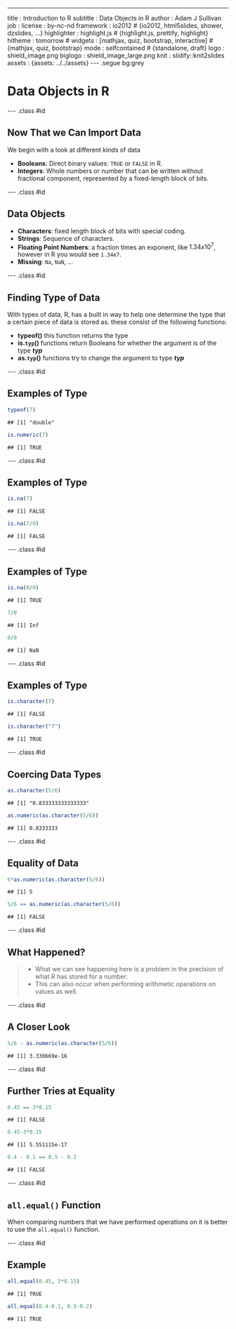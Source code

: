 ---
title       : Introduction to R
subtitle    : Data Objects in R
author      : Adam J Sullivan
job         : 
license     : by-nc-nd
framework   : io2012        # {io2012, html5slides, shower, dzslides, ...}
highlighter : highlight.js  # {highlight.js, prettify, highlight}
hitheme     : tomorrow      # 
widgets     : [mathjax, quiz, bootstrap, interactive]            # {mathjax, quiz, bootstrap}
mode        : selfcontained # {standalone, draft}
logo        : shield_image.png
biglogo     : shield_image_large.png
knit        : slidify::knit2slides
assets      : {assets: ../../assets}
---  .segue bg:grey

# Data Objects in R

--- .class #id

## Now That we Can Import Data



We begin with a look at different kinds of data

- **Booleans**: Direct binary values: `TRUE` or `FALSE` in R. 
- **Integers**: Whole numbers or number that can be written without fractional component, represented by a fixed-length block of bits.

--- .class #id

## Data Objects

- **Characters**: fixed length block of bits with special coding.
- **Strings**: Sequence of characters.
- **Floating Point Numbers**: a fraction times an exponent, like $1.34x10^7$, however in R you would see `1.34e7`. 
- **Missing**: `Na`, `NaN`, $\ldots$

--- .class #id

## Finding Type of Data

With types of data, R, has a built in way to help one determine the type that a certain piece of data is stored as. these consist of the following functions:


- **typeof()** this function returns the type
- **is.`typ`()** functions return Booleans for whether the argument is of the type ***typ***
- **as.`typ`()** functions try to change the argument to type ***typ***

--- .class #id

## Examples of Type


```r
typeof(7)
```

```
## [1] "double"
```

```r
is.numeric(7)
```

```
## [1] TRUE
```

--- .class #id


## Examples of Type


```r
is.na(7)
```

```
## [1] FALSE
```

```r
is.na(7/0)
```

```
## [1] FALSE
```

--- .class #id

## Examples of Type


```r
is.na(0/0)
```

```
## [1] TRUE
```

```r
7/0
```

```
## [1] Inf
```

```r
0/0
```

```
## [1] NaN
```

--- .class #id


## Examples of Type


```r
is.character(7)
```

```
## [1] FALSE
```

```r
is.character("7")
```

```
## [1] TRUE
```

--- .class #id

## Coercing Data Types


```r
as.character(5/6)
```

```
## [1] "0.833333333333333"
```

```r
as.numeric(as.character(5/6))
```

```
## [1] 0.8333333
```

--- .class #id

## Equality of Data


```r
6*as.numeric(as.character(5/6))
```

```
## [1] 5
```

```r
5/6 == as.numeric(as.character(5/6))
```

```
## [1] FALSE
```

--- .class #id

## What Happened?

>- What we can see happening here is a problem in the precision of what R has stored for a number. 
>- This can also occur when performing arithmetic operations on values as well.

--- .class #id

## A Closer Look


```r
5/6 - as.numeric(as.character(5/6))
```

```
## [1] 3.330669e-16
```



--- .class #id

## Further Tries at Equality


```r
0.45 == 3*0.15
```

```
## [1] FALSE
```

```r
0.45-3*0.15
```

```
## [1] 5.551115e-17
```

```r
0.4 - 0.1 == 0.5 - 0.2
```

```
## [1] FALSE
```

--- .class #id

## `all.equal()` Function

When comparing numbers that we have performed operations on it is better to use the `all.equal()` function.

--- .class #id

## Example


```r
all.equal(0.45, 3*0.15)
```

```
## [1] TRUE
```

```r
all.equal(0.4-0.1, 0.5-0.2)
```

```
## [1] TRUE
```
